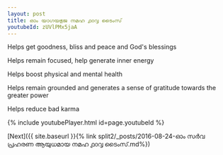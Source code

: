 ```yaml
---
layout: post
title: ഓം യാഗയഭുജ നമഹ ൧൦൮ ടൈംസ്
youtubeId: zUVlPMx5jaA
---
```

 
 
Helps get goodness, bliss and peace and God's blessings
 
Helps remain focused, help generate inner energy 
 
Helps boost physical and mental health 
 
Helps remain grounded and generates a sense of gratitude towards the greater power 
 
Helps reduce bad karma
 
 
 
 


{% include youtubePlayer.html id=page.youtubeId %}
 
[Next]({{ site.baseurl }}{% link  split2/_posts/2016-08-24-ഓം സർവ പ്രഹരണ ആയുധമായ നമഹ ൧൦൮ ടൈംസ്.md%})
 

